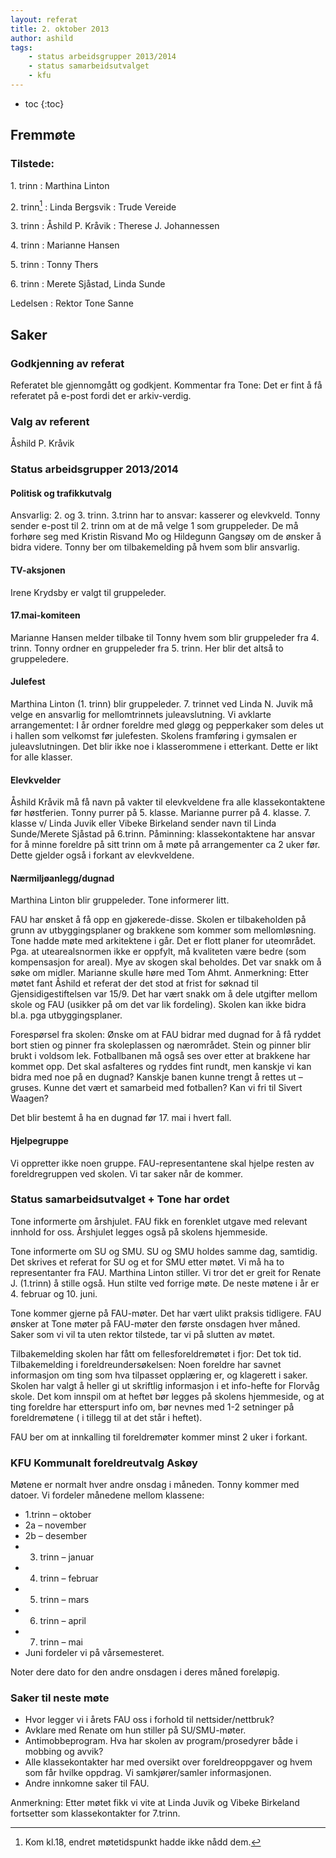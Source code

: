 ```yaml
---
layout: referat
title: 2. oktober 2013
author: ashild
tags:
    - status arbeidsgrupper 2013/2014
    - status samarbeidsutvalget
    - kfu
---
```



* toc
{:toc}


Fremmøte
--------

### Tilstede:

1\. trinn
: Marthina Linton

2\. trinn[^nb]
: Linda Bergsvik
: Trude Vereide 

3\. trinn
: Åshild P. Kråvik
: Therese J. Johannessen 

4\. trinn
: Marianne Hansen 

5\. trinn
: Tonny Thers 

6\. trinn
: Merete Sjåstad, Linda Sunde 

Ledelsen
: Rektor Tone Sanne

[^nb]: Kom kl.18, endret møtetidspunkt hadde ikke nådd dem.

Saker
-----

### Godkjenning av referat

Referatet ble gjennomgått og godkjent. Kommentar fra Tone: Det er fint å
få referatet på e-post fordi det er arkiv-verdig.

### Valg av referent

Åshild P. Kråvik

### Status arbeidsgrupper 2013/2014

#### Politisk og trafikkutvalg

Ansvarlig: 2. og 3. trinn. 3.trinn har to ansvar: kasserer og elevkveld.
Tonny sender e-post til 2. trinn om at de må velge 1 som gruppeleder. De
må forhøre seg med Kristin Risvand Mo og Hildegunn Gangsøy om de ønsker
å bidra videre. Tonny ber om tilbakemelding på hvem som blir ansvarlig.

#### TV-aksjonen

Irene Krydsby er valgt til gruppeleder.

#### 17.mai-komiteen

Marianne Hansen melder tilbake til Tonny hvem som blir gruppeleder fra
4. trinn. Tonny ordner en gruppeleder fra 5. trinn. Her blir det altså
to gruppeledere.

#### Julefest

Marthina Linton (1. trinn) blir gruppeleder. 7. trinnet ved Linda N.
Juvik må velge en ansvarlig for mellomtrinnets juleavslutning. Vi
avklarte arrangementet: I år ordner foreldre med gløgg og pepperkaker
som deles ut i hallen som velkomst før julefesten. Skolens framføring i
gymsalen er juleavslutningen. Det blir ikke noe i klasserommene i
etterkant. Dette er likt for alle klasser.

#### Elevkvelder

Åshild Kråvik må få navn på vakter til elevkveldene fra alle
klassekontaktene før høstferien. Tonny purrer på 5. klasse. Marianne
purrer på 4. klasse. 7. klasse v/ Linda Juvik eller Vibeke Birkeland
sender navn til Linda Sunde/Merete Sjåstad på 6.trinn. Påminning:
klassekontaktene har ansvar for å minne foreldre på sitt trinn om å møte
på arrangementer ca 2 uker før. Dette gjelder også i forkant av
elevkveldene.

#### Nærmiljøanlegg/dugnad

Marthina Linton blir gruppeleder. Tone informerer litt.

FAU har ønsket å få opp en gjøkerede-disse. Skolen er tilbakeholden på
grunn av utbyggingsplaner og brakkene som kommer som mellomløsning. Tone
hadde møte med arkitektene i går. Det er flott planer for uteområdet.
Pga. at utearealsnormen ikke er oppfylt, må kvaliteten være bedre (som
kompensasjon for areal). Mye av skogen skal beholdes. Det var snakk om å
søke om midler. Marianne skulle høre med Tom Ahmt. Anmerkning: Etter
møtet fant Åshild et referat der det stod at frist for søknad til
Gjensidigestiftelsen var 15/9. Det har vært snakk om å dele utgifter
mellom skole og FAU (usikker på om det var lik fordeling). Skolen kan
ikke bidra bl.a. pga utbyggingsplaner.

Forespørsel fra skolen: Ønske om at FAU bidrar med dugnad for å få
ryddet bort stien og pinner fra skoleplassen og nærområdet. Stein og
pinner blir brukt i voldsom lek. Fotballbanen må også ses over etter at
brakkene har kommet opp. Det skal asfalteres og ryddes fint rundt, men
kanskje vi kan bidra med noe på en dugnad? Kanskje banen kunne trengt å
rettes ut – gruses. Kunne det vært et samarbeid med fotballen? Kan vi
fri til Sivert Waagen?

Det blir bestemt å ha en dugnad før 17. mai i hvert fall.

#### Hjelpegruppe

Vi oppretter ikke noen gruppe. FAU-representantene skal hjelpe resten av
foreldregruppen ved skolen. Vi tar saker når de kommer.

### Status samarbeidsutvalget + Tone har ordet

Tone informerte om årshjulet. FAU fikk en forenklet utgave med relevant
innhold for oss. Årshjulet legges også på skolens hjemmeside.

Tone informerte om SU og SMU. SU og SMU holdes samme dag, samtidig. Det
skrives et referat for SU og et for SMU etter møtet. Vi må ha to
representanter fra FAU. Marthina Linton stiller. Vi tror det er greit
for Renate J. (1.trinn) å stille også. Hun stilte ved forrige møte. De
neste møtene i år er 4. februar og 10. juni.

Tone kommer gjerne på FAU-møter. Det har vært ulikt praksis tidligere.
FAU ønsker at Tone møter på FAU-møter den første onsdagen hver måned.
Saker som vi vil ta uten rektor tilstede, tar vi på slutten av møtet.

Tilbakemelding skolen har fått om fellesforeldremøtet i fjor: Det tok
tid. Tilbakemelding i foreldreundersøkelsen: Noen foreldre har savnet
informasjon om ting som hva tilpasset opplæring er, og klagerett i
saker. Skolen har valgt å heller gi ut skriftlig informasjon i et
info-hefte for Florvåg skole. Det kom innspil om at heftet bør legges på
skolens hjemmeside, og at ting foreldre har etterspurt info om, bør
nevnes med 1-2 setninger på foreldremøtene ( i tillegg til at det står i
heftet).

FAU ber om at innkalling til foreldremøter kommer minst 2 uker i
forkant.

### KFU Kommunalt foreldreutvalg Askøy

Møtene er normalt hver andre onsdag i måneden. Tonny kommer med datoer.
Vi fordeler månedene mellom klassene:

-   1.trinn – oktober
-   2a – november
-   2b – desember
-   3. trinn – januar
-   4. trinn – februar
-   5. trinn – mars
-   6. trinn – april
-   7. trinn – mai
-   Juni fordeler vi på vårsemesteret.

Noter dere dato for den andre onsdagen i deres måned foreløpig.

### Saker til neste møte

-   Hvor legger vi i årets FAU oss i forhold til nettsider/nettbruk?
-   Avklare med Renate om hun stiller på SU/SMU-møter.
-   Antimobbeprogram. Hva har skolen av program/prosedyrer både i
    mobbing og avvik?
-   Alle klassekontakter har med oversikt over foreldreoppgaver og hvem
    som får hvilke oppdrag. Vi samkjører/samler informasjonen.
-   Andre innkomne saker til FAU.

Anmerkning: Etter møtet fikk vi vite at Linda Juvik og Vibeke Birkeland
fortsetter som klassekontakter for 7.trinn.



